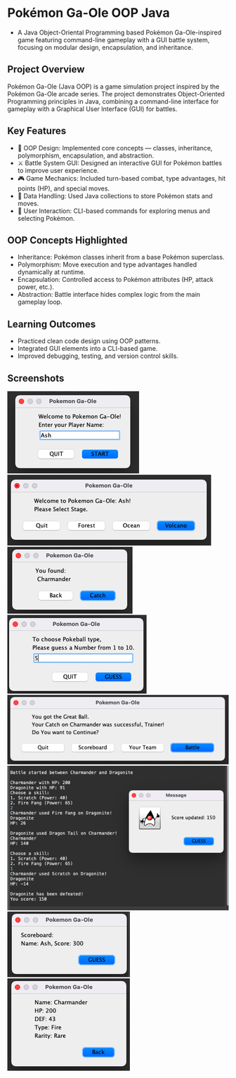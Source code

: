 # Pokémon Ga-Ole OOP Java
- A Java Object-Oriental Programming based Pokémon Ga-Ole-inspired game featuring command-line gameplay with a GUI battle system, focusing on modular design, encapsulation, and inheritance.

## Project Overview
Pokémon Ga-Ole (Java OOP) is a game simulation project inspired by the Pokémon Ga-Ole arcade series.
The project demonstrates Object-Oriented Programming principles in Java, combining a command-line interface for gameplay with a Graphical User Interface (GUI) for battles.

## Key Features
- 🐉 OOP Design: Implemented core concepts — classes, inheritance, polymorphism, encapsulation, and abstraction.
- ⚔️ Battle System GUI: Designed an interactive GUI for Pokémon battles to improve user experience.
- 🎮 Game Mechanics: Included turn-based combat, type advantages, hit points (HP), and special moves.
- 💾 Data Handling: Used Java collections to store Pokémon stats and moves.
- 🔑 User Interaction: CLI-based commands for exploring menus and selecting Pokémon.

## OOP Concepts Highlighted
- Inheritance: Pokémon classes inherit from a base Pokémon superclass.
- Polymorphism: Move execution and type advantages handled dynamically at runtime.
- Encapsulation: Controlled access to Pokémon attributes (HP, attack power, etc.).
- Abstraction: Battle interface hides complex logic from the main gameplay loop.

## Learning Outcomes
- Practiced clean code design using OOP patterns.
- Integrated GUI elements into a CLI-based game.
- Improved debugging, testing, and version control skills.

## Screenshots
![Guide Page 1 Preview](1.png)
![Guide Page 1 Preview](2.png)
![Guide Page 1 Preview](3.png)
![Guide Page 1 Preview](4.png)
![Guide Page 1 Preview](5.png)
![Guide Page 1 Preview](6.png)
![Guide Page 1 Preview](7.png)
![Guide Page 1 Preview](8.png)

